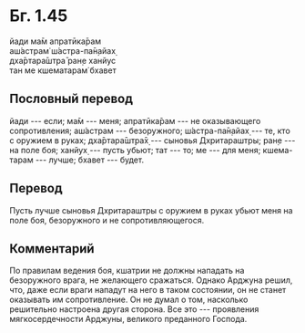 # Бг. 1.45
йади ма̄м апратӣка̄рам<br/>
аш́астрам̇ ш́астра-па̄н̣айах̣<br/>
дха̄ртара̄шт̣ра̄ ран̣е ханйус<br/>
тан ме кшематарам̇ бхавет
## Пословный перевод

йади --- если; ма̄м --- меня; апратӣка̄рам --- не оказывающего
сопротивления; аш́астрам --- безоружного; ш́астра-па̄н̣айах̣ --- те, кто с
оружием в руках; дха̄ртара̄шт̣ра̄х̣ --- сыновья Дхритараштры; ран̣е --- на
поле боя; ханйух̣ --- пусть убьют; тат --- то; ме --- для меня;
кшема-тарам --- лучше; бхавет --- будет.

## Перевод

Пусть лучше сыновья Дхритараштры с оружием в руках убьют меня на поле
боя, безоружного и не сопротивляющегося.

## Комментарий

По правилам ведения боя, кшатрии не должны нападать на безоружного
врага, не желающего сражаться. Однако Арджуна решил, что, даже если
враги нападут на него в таком состоянии, он не станет оказывать им
сопротивление. Он не думал о том, насколько решительно настроена другая
сторона. Все это --- проявления мягкосердечности Арджуны, великого
преданного Господа.
